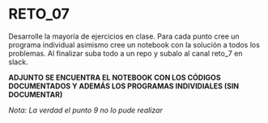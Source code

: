 # RETO_07
Desarrolle la mayoría de ejercicios en clase. Para cada punto cree un programa individual asimismo cree un notebook con la solución a todos los problemas. Al finalizar suba todo a un repo y subalo al canal reto_7 en slack.

 **ADJUNTO SE ENCUENTRA EL NOTEBOOK CON LOS CÓDIGOS DOCUMENTADOS Y ADEMÁS LOS PROGRAMAS INDIVIDIALES (SIN DOCUMENTAR)**

 *Nota: La verdad el punto 9 no lo pude realizar*
